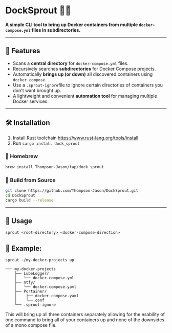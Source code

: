 # DockSprout 🌱🐳

**A simple CLI tool to bring up Docker containers from multiple `docker-compose.yml` files in subdirectories.**

---
## **📌 Features**

- Scans a **central directory** for `docker-compose.yml` files.
- Recursively searches **subdirectories** for Docker Compose projects.
- Automatically **brings up (or down)** all discovered containers using `docker compose`.
- Use a `.sprout-ignore`file to ignore certain directories of containers you don't want brought up.
- A lightweight and convenient **automation tool** for managing multiple Docker services.

---
## **🛠 Installation** 

1. Install Rust toolchain <https://www.rust-lang.org/tools/install>
2. Run `cargo install dock_sprout`

### **🔹 Homebrew**
```bash 
brew install Thompson-Jason/tap/dock_sprout
```

### **🔹 Build from Source** 
```bash 
git clone https://github.com/Thompson-Jason/DockSprout.git
cd DockSprout
cargo build --release
```

---
## **🚀 Usage**

`sprout <root-directory> <docker-compose-direction>`

## 🔹 **Example**:
`sprout ~/my-docker-projects up`

```
─── my-docker-projects
    ├── LubeLogger/
    │   └── docker-compose.yml
    ├── ntfy/
    │   └── docker-compose.yaml
    ├── Portainer/
    │    ├── docker-compose.yaml
    │    └──.conf
    └── .sprout-ignore
```

This will bring up all three containers separately allowing for the esability of one command to bring all of your containers up and none of the downsides of a mono compose file.
